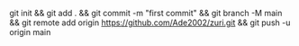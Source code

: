 git init && git add . && git commit -m "first commit" && git branch -M main && git remote add origin https://github.com/Ade2002/zuri.git && git push -u origin main